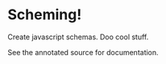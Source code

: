 # Scheming!

Create javascript schemas. Doo cool stuff.

See the annotated source for documentation.